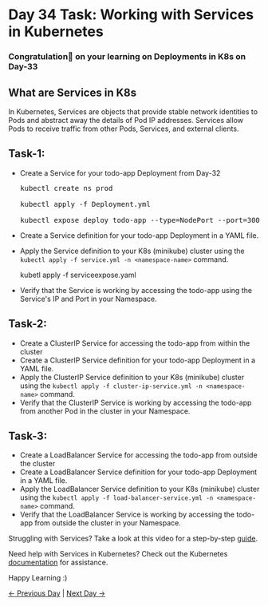 # Day 34 Task: Working with Services in Kubernetes

### Congratulation🎊 on your learning on Deployments in K8s on Day-33

## What are Services in K8s

In Kubernetes, Services are objects that provide stable network identities to Pods and abstract away the details of Pod IP addresses. Services allow Pods to receive traffic from other Pods, Services, and external clients.

## Task-1:

- Create a Service for your todo-app Deployment from Day-32
  <pre>
  kubectl create ns prod
  
  kubectl apply -f Deployment.yml

  kubectl expose deploy todo-app --type=NodePort --port=3000 --target-port=8008 --name=day34 --namespace=prod --dry-run=client -o yaml >> serviceexpose.yaml
  </pre>
- Create a Service definition for your todo-app Deployment in a YAML file.
  
- Apply the Service definition to your K8s (minikube) cluster using the `kubectl apply -f service.yml -n <namespace-name>` command.

  kubetl apply -f serviceexpose.yaml
  
- Verify that the Service is working by accessing the todo-app using the Service's IP and Port in your Namespace.

## Task-2:

- Create a ClusterIP Service for accessing the todo-app from within the cluster
- Create a ClusterIP Service definition for your todo-app Deployment in a YAML file.
- Apply the ClusterIP Service definition to your K8s (minikube) cluster using the `kubectl apply -f cluster-ip-service.yml -n <namespace-name>` command.
- Verify that the ClusterIP Service is working by accessing the todo-app from another Pod in the cluster in your Namespace.

## Task-3:

- Create a LoadBalancer Service for accessing the todo-app from outside the cluster
- Create a LoadBalancer Service definition for your todo-app Deployment in a YAML file.
- Apply the LoadBalancer Service definition to your K8s (minikube) cluster using the `kubectl apply -f load-balancer-service.yml -n <namespace-name>` command.
- Verify that the LoadBalancer Service is working by accessing the todo-app from outside the cluster in your Namespace.

Struggling with Services? Take a look at this video for a step-by-step [guide](https://youtu.be/OJths_RojFA).

Need help with Services in Kubernetes? Check out the Kubernetes [documentation](https://kubernetes.io/docs/concepts/services-networking/service/) for assistance.

Happy Learning :)

[← Previous Day](../day33/README.md) | [Next Day →](../day35/README.md)

